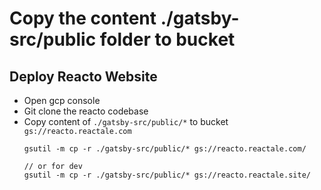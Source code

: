# Copy the content ./gatsby-src/public folder to bucket

## Deploy Reacto Website
- Open gcp console
- Git clone the reacto codebase
- Copy content of `./gatsby-src/public/*` to bucket `gs://reacto.reactale.com`
    ```
    gsutil -m cp -r ./gatsby-src/public/* gs://reacto.reactale.com/
    
    // or for dev
    gsutil -m cp -r ./gatsby-src/public/* gs://reacto.reactale.site/
    ```